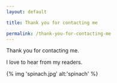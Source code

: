 ```yaml
---
layout: default

title: Thank you for contacting me

permalink: /thank-you-for-contacting-me
---
```


<p class="lead">Thank you for contacting me.</p>

I love to hear from my readers.

{% img 'spinach.jpg' alt:'spinach' %}
